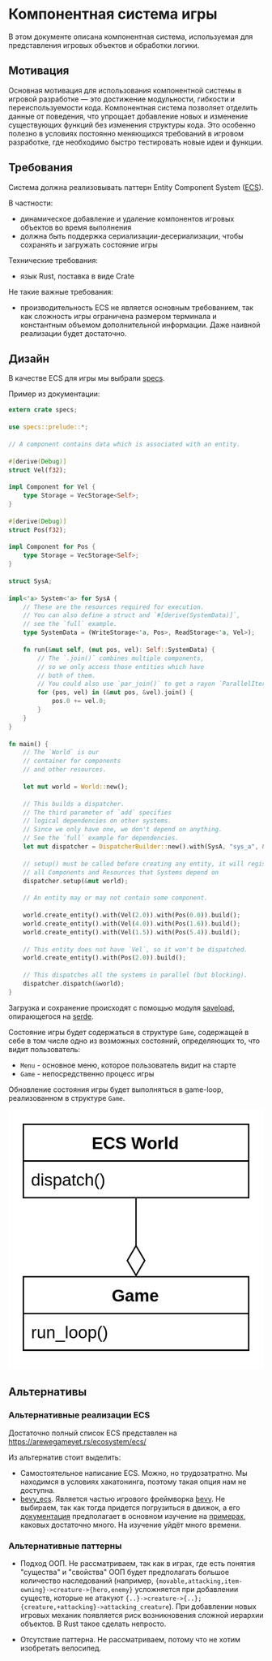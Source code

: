 # Компонентная система игры

В этом документе описана компонентная система, используемая для
представления игровых объектов и обработки логики.

## Мотивация

Основная мотивация для использования компонентной системы в игровой разработке — это достижение модульности, гибкости и переиспользуемости кода. Компонентная система позволяет отделить данные от поведения, что упрощает добавление новых и изменение существующих функций без изменения структуры кода. Это особенно полезно в условиях постоянно меняющихся требований в игровом разработке, где необходимо быстро тестировать новые идеи и функции.

## Требования

Система должна реализовывать паттерн Entity Component System ([ECS](https://en.wikipedia.org/wiki/Entity_component_system)).

В частности:

- динамическое добавление и удаление компонентов игровых объектов во время выполнения
- должна быть поддержка сериализации-десериализации, чтобы сохранять и загружать состояние игры

Технические требования:

- язык Rust, поставка в виде Crate

Не такие важные требования:

- производительность ECS не является основным требованием, так как сложность игры ограничена размером терминала
и константным объемом дополнительной информации. Даже наивной реализации будет достаточно.

## Дизайн

В качестве ECS для игры мы выбрали [specs](https://crates.io/crates/specs).

Пример из документации:

```rust
extern crate specs;

use specs::prelude::*;

// A component contains data which is associated with an entity.

#[derive(Debug)]
struct Vel(f32);

impl Component for Vel {
    type Storage = VecStorage<Self>;
}

#[derive(Debug)]
struct Pos(f32);

impl Component for Pos {
    type Storage = VecStorage<Self>;
}

struct SysA;

impl<'a> System<'a> for SysA {
    // These are the resources required for execution.
    // You can also define a struct and `#[derive(SystemData)]`,
    // see the `full` example.
    type SystemData = (WriteStorage<'a, Pos>, ReadStorage<'a, Vel>);

    fn run(&mut self, (mut pos, vel): Self::SystemData) {
        // The `.join()` combines multiple components,
        // so we only access those entities which have
        // both of them.
        // You could also use `par_join()` to get a rayon `ParallelIterator`.
        for (pos, vel) in (&mut pos, &vel).join() {
            pos.0 += vel.0;
        }
    }
}

fn main() {
    // The `World` is our
    // container for components
    // and other resources.

    let mut world = World::new();

    // This builds a dispatcher.
    // The third parameter of `add` specifies
    // logical dependencies on other systems.
    // Since we only have one, we don't depend on anything.
    // See the `full` example for dependencies.
    let mut dispatcher = DispatcherBuilder::new().with(SysA, "sys_a", &[]).build();

    // setup() must be called before creating any entity, it will register
    // all Components and Resources that Systems depend on
    dispatcher.setup(&mut world);

    // An entity may or may not contain some component.

    world.create_entity().with(Vel(2.0)).with(Pos(0.0)).build();
    world.create_entity().with(Vel(4.0)).with(Pos(1.6)).build();
    world.create_entity().with(Vel(1.5)).with(Pos(5.4)).build();

    // This entity does not have `Vel`, so it won't be dispatched.
    world.create_entity().with(Pos(2.0)).build();

    // This dispatches all the systems in parallel (but blocking).
    dispatcher.dispatch(&world);
}
```

Загрузка и сохранение происходят с помощью модуля [saveload](https://docs.rs/specs/0.20.0/specs/saveload/index.html),
опирающегося на [serde](https://serde.rs/).

Состояние игры будет содержаться в структуре `Game`, содержащей в себе в том числе одно из возможных состояний, определяющих то, что видит пользователь:

- `Menu` - основное меню, которое пользователь видит на старте
- `Game` - непосредственно процесс игры

Обновление состояния игры будет выполняться в game-loop, реализованном в структуре `Game`.

![game-ecs](img/game-ecs.png)

## Альтернативы

### Альтернативные реализации ECS

Достаточно полный список ECS представлен на https://arewegameyet.rs/ecosystem/ecs/

Из альтернатив стоит выделить:

- Самостоятельное написание ECS. Можно, но трудозатратно. Мы находимся в условиях хакатонинга,
  поэтому такая опция нам не доступна.
- [bevy_ecs](https://docs.rs/bevy_ecs/latest/bevy_ecs/). Является частью игрового фреймворка [bevy](https://bevyengine.org/).
  Не выбираем, так как тогда придется погрузиться в движок, а его [документация](https://bevyengine.org/learn/quick-start/introduction/) предполагает в основном изучение на [примерах](https://github.com/bevyengine/bevy/tree/latest/examples#examples), каковых достаточно много. На изучение уйдёт много времени.

### Альтернативные паттерны

- Подход ООП. Не рассматриваем, так как в играх, где есть понятия "существа" и "свойства"
  ООП будет предполагать большое количество наследований (например, `{movable,attacking,item-owning}->creature->{hero,enemy}`
  усложняется при добавлении существ, которые не атакуют `{..}->creature->{..}; {creature,+attacking}->attacking_creature`).
  При добавлении новых игровых механик появляется риск возникновения сложной иерархии объектов. В Rust такое сделать непросто.

- Отсутствие паттерна. Не рассматриваем, потому что не хотим изобретать велосипед.
